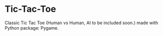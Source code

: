 # Tic-Tac-Toe
Classic Tic Tac Toe (Human vs Human, AI to be included soon.) made with Python package: Pygame.
